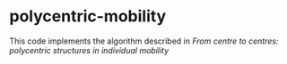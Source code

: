 # polycentric-mobility

This code implements the algorithm described in _From centre to centres: polycentric structures in individual mobility_
